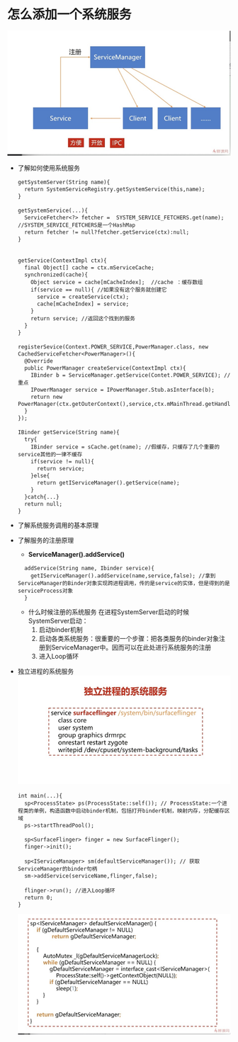 # 怎么添加一个系统服务
![image](https://github.com/SilenceWeak/Framework/blob/main/Pic/ServicesRegiest.jpg)

* 了解如何使用系统服务
  ```
  getSystemServer(String name){
    return SystemServiceRegistry.getSystemService(this,name);
  }
  
  getSystemService(...){
    ServiceFetcher<?> fetcher =  SYSTEM_SERVICE_FETCHERS.get(name);  //SYSTEM_SERVICE_FETCHERS是一个HashMap  
    return fetcher != null?fetcher.getService(ctx):null;
  }
  
  
  getService(ContextImpl ctx){
    final Object[] cache = ctx.mServiceCache;
    synchronized(cache){
      Object service = cache[mCacheIndex];  //cache ：缓存数组
      if(service == null){ //如果没有这个服务就创建它
        service = createService(ctx);
        cache[mCacheIndex] = service;
      }
      return service; //返回这个找到的服务
    }
  }
  
  registerSevice(Context.POWER_SERVICE,PowerManager.class, new CachedServiceFetcher<PowerManager>(){
    @Override
    public PowerManager createService(ContextImpl ctx){
      IBinder b = ServiceManager.getService(Contet.POWER_SERVICE); //重点
      IPowerManager service = IPowerManager.Stub.asInterface(b);
      return new PowerManager(ctx.getOuterContext(),service,ctx.mMainThread.getHandler());
    }
  });
  
  IBinder getService(String name){
    try{
      IBinder service = sCache.get(name); //假缓存，只缓存了几个重要的service其他的一律不缓存
      if(service != null){
        return service;
      }else{
        return getIServiceManager().getService(name);
      }
    }catch{...}
    return null;
  }
  ```

* 了解系统服务调用的基本原理

* 了解服务的注册原理
  * **ServiceManager().addService()**
  ```
    addService(String name, Ibinder service){
      getIServiceManager().addService(name,service,false); //拿到ServiceManager的Binder对象实现跨进程调用，传的是service的实体，但是得到的是serviceProcess对象
    }
  ```
  * 什么时候注册的系统服务
    在进程SystemServer启动的时候
    SystemServer启动：
    1. 启动binder机制
    2. 启动各类系统服务：很重要的一个步骤：把各类服务的binder对象注册到ServiceManager中。因而可以在此处进行系统服务的注册
    3. 进入Loop循环
* 独立进程的系统服务
  ![image](https://github.com/SilenceWeak/Framework/blob/main/Pic/surfaceflinger.jpg)
  ```
  int main(...){
    sp<ProcessState> ps(ProcessState::self()); // ProcessState:一个进程类的单例，构造函数中启动binder机制，包括打开binder机制，映射内存，分配缓存区域
    ps->startThreadPool();
    
    sp<SurfaceFlinger> finger = new SurfaceFlinger();
    finger->init();
    
    sp<IServiceManager> sm(defaultServiceManager()); // 获取ServiceManager的binder句柄
    sm->addService(serviceName,flinger,false);
    
    flinger->run(); //进入Loop循环
    return 0;
  }
  ```
  ![image](https://github.com/SilenceWeak/Framework/blob/main/Pic/defaultServiceManager.jpg)
  

